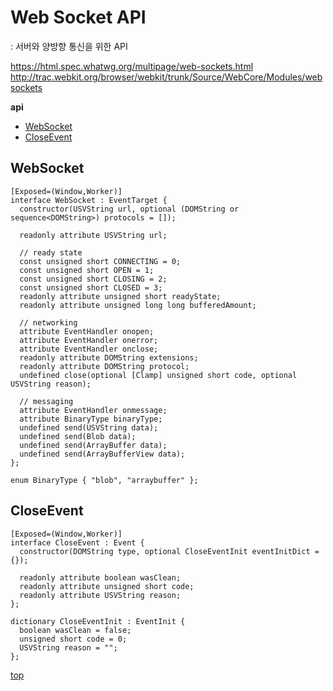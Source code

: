 # Web Socket API
: 서버와 양방향 통신을 위한 API

https://html.spec.whatwg.org/multipage/web-sockets.html     
http://trac.webkit.org/browser/webkit/trunk/Source/WebCore/Modules/websockets    


**api**
- [WebSocket](#websocket)
- [CloseEvent](#closeevent)



## WebSocket

```webidl
[Exposed=(Window,Worker)]
interface WebSocket : EventTarget {
  constructor(USVString url, optional (DOMString or sequence<DOMString>) protocols = []);

  readonly attribute USVString url;

  // ready state
  const unsigned short CONNECTING = 0;
  const unsigned short OPEN = 1;
  const unsigned short CLOSING = 2;
  const unsigned short CLOSED = 3;
  readonly attribute unsigned short readyState;
  readonly attribute unsigned long long bufferedAmount;

  // networking
  attribute EventHandler onopen;
  attribute EventHandler onerror;
  attribute EventHandler onclose;
  readonly attribute DOMString extensions;
  readonly attribute DOMString protocol;
  undefined close(optional [Clamp] unsigned short code, optional USVString reason);

  // messaging
  attribute EventHandler onmessage;
  attribute BinaryType binaryType;
  undefined send(USVString data);
  undefined send(Blob data);
  undefined send(ArrayBuffer data);
  undefined send(ArrayBufferView data);
};

enum BinaryType { "blob", "arraybuffer" };
```



## CloseEvent

```webidl
[Exposed=(Window,Worker)]
interface CloseEvent : Event {
  constructor(DOMString type, optional CloseEventInit eventInitDict = {});

  readonly attribute boolean wasClean;
  readonly attribute unsigned short code;
  readonly attribute USVString reason;
};

dictionary CloseEventInit : EventInit {
  boolean wasClean = false;
  unsigned short code = 0;
  USVString reason = "";
};
```



[top](#)
